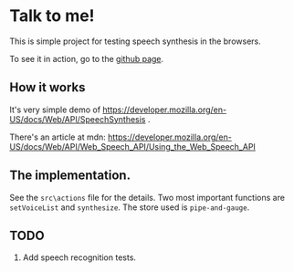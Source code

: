 # Talk to me!

This is simple project for testing speech synthesis in the browsers.

To see it in action, go to the [github page](http://autioch.github.io/talk-to-me/).


## How it works

It's very simple demo of https://developer.mozilla.org/en-US/docs/Web/API/SpeechSynthesis .

There's an article at mdn: https://developer.mozilla.org/en-US/docs/Web/API/Web_Speech_API/Using_the_Web_Speech_API


## The implementation.
See the `src\actions` file for the details. Two most important functions are `setVoiceList` and `synthesize`.
The store used is `pipe-and-gauge`.


## TODO
1. Add speech recognition tests.
